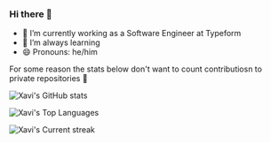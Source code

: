 ### Hi there 👋

- 🔭 I’m currently working as a Software Engineer at Typeform
- 🌱 I’m always learning
- 😄 Pronouns: he/him

For some reason the stats below don't want to count contributiosn to private repositories 🤷

![Xavi's GitHub stats](https://xapsspons.vercel.app/api?username=xespona&show_icons=true&theme=dracula&include_all_commits=true&count_private=true&title=stats)

![Xavi's Top Languages](https://xapsspons.vercel.app/api/top-langs/?username=xespona&layout=compact&langs_count=7&theme=dracula)

![Xavi's Current streak](https://github-readme-streak-stats.herokuapp.com/?user=xespona&theme=dracula)
